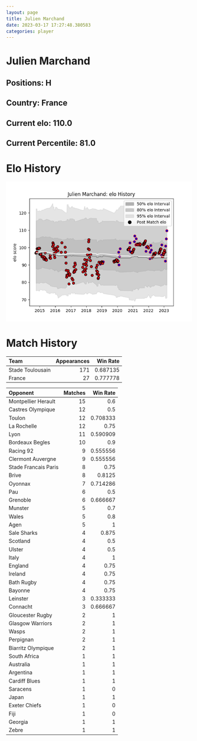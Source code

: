 ```yaml
---  
layout: page  
title: Julien Marchand  
date: 2023-03-17 17:27:48.380583  
categories: player  
---
```

# Julien Marchand

## Positions: H

## Country: France

## Current elo: 110.0

## Current Percentile: 81.0

# Elo History


![elo history](history_JulienMarchand.png)
# Match History


| Team             |   Appearances |   Win Rate |
|:-----------------|--------------:|-----------:|
| Stade Toulousain |           171 |   0.687135 |
| France           |            27 |   0.777778 |

| Opponent             |   Matches |   Win Rate |
|:---------------------|----------:|-----------:|
| Montpellier Herault  |        15 |   0.6      |
| Castres Olympique    |        12 |   0.5      |
| Toulon               |        12 |   0.708333 |
| La Rochelle          |        12 |   0.75     |
| Lyon                 |        11 |   0.590909 |
| Bordeaux Begles      |        10 |   0.9      |
| Racing 92            |         9 |   0.555556 |
| Clermont Auvergne    |         9 |   0.555556 |
| Stade Francais Paris |         8 |   0.75     |
| Brive                |         8 |   0.8125   |
| Oyonnax              |         7 |   0.714286 |
| Pau                  |         6 |   0.5      |
| Grenoble             |         6 |   0.666667 |
| Munster              |         5 |   0.7      |
| Wales                |         5 |   0.8      |
| Agen                 |         5 |   1        |
| Sale Sharks          |         4 |   0.875    |
| Scotland             |         4 |   0.5      |
| Ulster               |         4 |   0.5      |
| Italy                |         4 |   1        |
| England              |         4 |   0.75     |
| Ireland              |         4 |   0.75     |
| Bath Rugby           |         4 |   0.75     |
| Bayonne              |         4 |   0.75     |
| Leinster             |         3 |   0.333333 |
| Connacht             |         3 |   0.666667 |
| Gloucester Rugby     |         2 |   1        |
| Glasgow Warriors     |         2 |   1        |
| Wasps                |         2 |   1        |
| Perpignan            |         2 |   1        |
| Biarritz Olympique   |         2 |   1        |
| South Africa         |         1 |   1        |
| Australia            |         1 |   1        |
| Argentina            |         1 |   1        |
| Cardiff Blues        |         1 |   1        |
| Saracens             |         1 |   0        |
| Japan                |         1 |   1        |
| Exeter Chiefs        |         1 |   0        |
| Fiji                 |         1 |   0        |
| Georgia              |         1 |   1        |
| Zebre                |         1 |   1        |